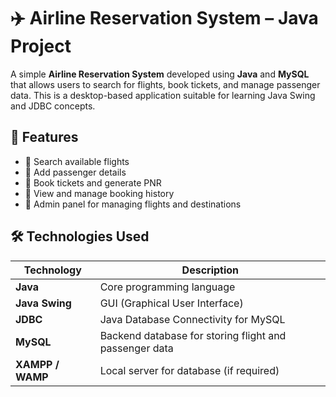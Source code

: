 # ✈️ Airline Reservation System – Java Project

A simple **Airline Reservation System** developed using **Java** and **MySQL** that allows users to search for flights, book tickets, and manage passenger data. This is a desktop-based application suitable for learning Java Swing and JDBC concepts.

## 🚀 Features

- 🛫 Search available flights
- 👤 Add passenger details
- 🎫 Book tickets and generate PNR
- 🧾 View and manage booking history
- 🛬 Admin panel for managing flights and destinations

## 🛠️ Technologies Used

| Technology | Description |
|------------|-------------|
| **Java**   | Core programming language |
| **Java Swing** | GUI (Graphical User Interface) |
| **JDBC**   | Java Database Connectivity for MySQL |
| **MySQL**  | Backend database for storing flight and passenger data |
| **XAMPP / WAMP** | Local server for database (if required) |

